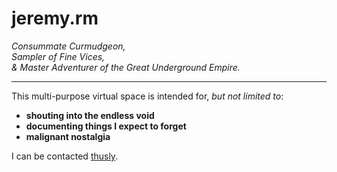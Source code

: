 # jeremy.rm

*Consummate Curmudgeon,*  
*Sampler of Fine Vices,*  
*& Master Adventurer of the Great Underground Empire.*

***

This multi-purpose virtual space is intended for, *but not limited to*:

- **shouting into the endless void**
- **documenting things I expect to forget**
- **malignant nostalgia**

I can be contacted [thusly](mailto:jeremy.rm@01001010.net?subject=Hi!).
